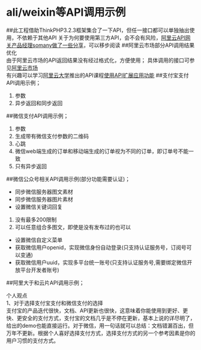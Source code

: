 # ali/weixin等API调用示例
##此工程借助ThinkPHP3.2.3框架集合了一下API，但任一接口都可以单独抽出使用，不依赖于其他API
关于为何要使用第三方API，会不会有风险，[阿里云API网关产品经理somany做了一些分享](https://yq.aliyun.com/articles/72533?spm=5176.100239.0.0.g6BX1g)，可以移步阅读
##阿里云市场部分API调用结果优化  
由于阿里云市场的API返回结果没有经过格式化，方便使用；
具体调用的接口可参见[阿里云市场](https://promotion.aliyun.com/ntms/market/data.html?spm=5176.8142029.414693.37.Agg7CB)  
有兴趣可以学习[阿里云大学](https://edu.aliyun.com/)推出的API课程[使用API扩展应用功能](https://edu.aliyun.com/course/69?spm=0.0.0.0.k7BeWl)
##支付宝支付API调用示例；  
 1. 参数  
 5. 异步返回和同步返回

##微信支付API调用示例；  
 1. 参数  
 2. 生成带有微信支付参数的二维码  
 3. 心跳  
 4. 微信web端生成的订单和移动端生成的订单视为不同的订单，即订单号不能一致
 5. 只有异步返回

##微信公众号相关API调用示例(部分功能需要认证)；  
* 同步微信服务器图文素材  
* 同步微信服务器图片素材  
* 设置微信关键词回复  
 1. 没有最多200限制  
 2. 可以任意组合多图文，即使是没有发布过的也可以  
* 设置微信自定义菜单  
* 获取微信用户openid，实现微信身份自动登录(只支持认证服务号，订阅号可以变通)  
* 获取微信用户uuid，实现多平台统一账号(只支持认证服务号,需要绑定微信开放平台开发者账号)  

##阿里大于和云片API调用示例；  

个人观点  
1、对于选择支付宝支付和微信支付的选择  
  支付宝的产品迭代很快，文档、API更新也很快，这意味着你能使用到更好、更快、更安全的支付方式，支付宝的文档几乎是不停在更新，基本上说的详尽明了，给出的demo也能直接运行。对于微信，用一句话就可以总结：文档错漏百出，但万年不更新。根据个人喜好选择支付方式，选择支付方式的另一个参考因素是你的用户习惯的支付方式。
